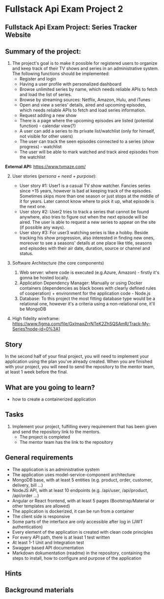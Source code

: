 # Fullstack Api Exam Project 2

## Fullstack Api Exam Project: Series Tracker Website

## Summary of the project:
1. The project's goal is to make it possible for registered users to organize and keep track of their TV shows and series in an administrative system. The following functions should be implemented:
    - Register and login
    - Having a user profile with personalized dashboard
    - Browse unlimited series by name, which needs reliable APIs to fetch and load the list of series.
    - Browse by streaming sources: Netflix, Amazon, Hulu, and iTunes
    - Open and view a series' details, aired and upcoming episodes, which needs reliable APIs to fetch and load series information.
    - Request adding a new show
    - There is a page where the upcoming episodes are listed (potential function) - calendar view(?)
    - A user can add a series to its private list/watchlist (only for himself, not visible for other users)
    - The user can track the seen episodes connected to a series (show progress) - watchlist
    - The user will be able to mark watched and track aired episodes from the watchlist
        
**External API:**
https://www.tvmaze.com/

2. User stories (*persona + need + purpose*):
    - User story #1: User1 is a casual TV show watcher. Fancies series since +15 years, however is bad at keeping track of the episodes. Sometimes skips more than one season or just stops at the middle of it for years. Later cannot know where to pick it up, what episode is the next one.
    - User story #2: User2 tries to track a series that cannot be found anywhere, also tries to figure out when the next episode will be aired. The user is able to request a new series to appear on the site (if possible any ways).
    - User story #3: For user3 watching series is like a hobby. Beside tracking his show progression, also interested in finding new ones, moreover to see a seasons' details at one place like title, seasons and episodes with their air date, duration, source or channel and status.

3. Software Architecture (the core components)
    1. Web server: where code is executed (e.g.Azure, Amazon) - firstly it's gonna be hosted locally.
    2. Application Dependency Manager: Manually or using Docker containers (dependencies as black boxes with clearly defined rules of cooperation) + environment for the application code - Node.js
    3. Database: To this project the most fitting database type would be a relational one, however it's a criteria using a non-relational one, it'll be MongoDB


4. High fidelity wireframe: https://www.figma.com/file/GxlmaqZrrNTeK2ZhSQSAmR/Track-My-Series?node-id=0%3A1



## Story

In the second half of your final project, you will need to implement your application using the plan you've already created. When you are finished with your project, you will need to send the repository to the mentor team, at least 1 week before the final.

## What are you going to learn?

- how to create a containerized application

## Tasks

1. Implement your project, fulfilling every requirement that has been given and send the repository link to the mentors.
    - The project is completed
    - The mentor team has the link to the repository

## General requirements

- The application is an administrative system
- The application uses model-service-component architecture
- MongoDB base, with at least 5 entities (e.g. product, order, customer, delivery, bill ...)
- NodeJS API, with at least 10 endpoints (e.g. /api/user, /api/product, /api/order ...)
- Angular or React frontend, with at least 5 pages (Bootstrap/Material or other templates are allowed)
- The application is dockerized, it can be run from a container
- The client side is responsive
- Some parts of the interface are only accessible after log in (JWT authentication)
- Every element of the application is created with clean code principles
- For every API path, there is at least 1 test written
- At least 1-1 Unit and Integration test
- Swagger based API documentation
- Markdown dokumentation (readme) in the repository, containing the steps to install, how to configure and purpose of the application

## Hints



## Background materials


